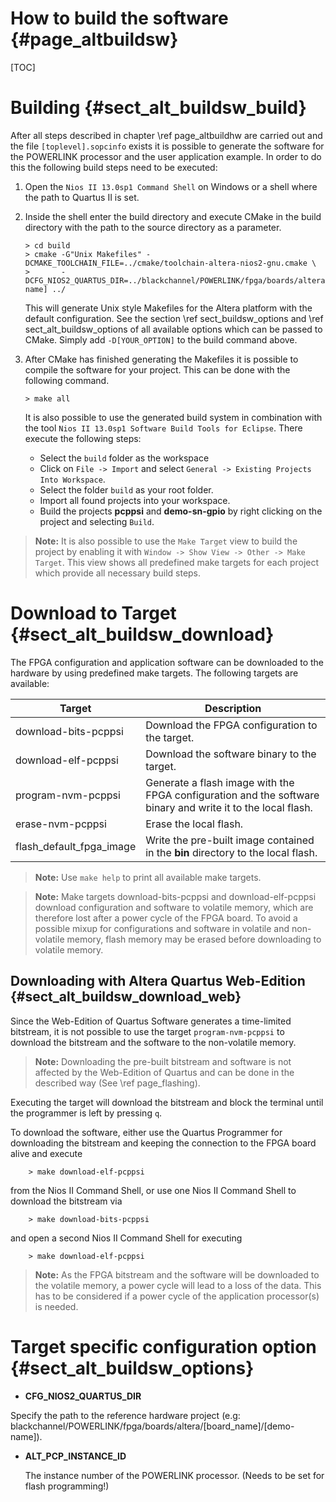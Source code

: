 How to build the software {#page_altbuildsw}
============

[TOC]

# Building {#sect_alt_buildsw_build}
After all steps described in chapter \ref page_altbuildhw are carried out and
the file `[toplevel].sopcinfo` exists it is possible to generate the software
for the POWERLINK processor and the user application example. In order to do
this the following build steps need to be executed:

1. Open the `Nios II 13.0sp1 Command Shell` on Windows or a shell where the path
   to Quartus II is set.
2. Inside the shell enter the build directory and execute CMake in the build
   directory with the path to the source directory as a parameter.

       > cd build
       > cmake -G"Unix Makefiles" -DCMAKE_TOOLCHAIN_FILE=../cmake/toolchain-altera-nios2-gnu.cmake \
       >       -DCFG_NIOS2_QUARTUS_DIR=../blackchannel/POWERLINK/fpga/boards/altera/[board_name]/[demo-name] ../

   This will generate Unix style Makefiles for the Altera platform with the default
   configuration. See the section \ref sect_buildsw_options and
   \ref sect_alt_buildsw_options of all available options which can be
   passed to CMake. Simply add `-D[YOUR_OPTION]` to the build command above.

3. After CMake has finished generating the Makefiles it is possible to compile
   the software for your project. This can be done with the following command.

       > make all

   It is also possible to use the generated build system in combination with the
   tool `Nios II 13.0sp1 Software Build Tools for Eclipse`. There execute the
   following steps:
   - Select the `build` folder as the workspace
   - Click on `File -> Import` and select `General -> Existing Projects Into
     Workspace`.
   - Select the folder `build` as your root folder.
   - Import all found projects into your workspace.
   - Build the projects **pcppsi** and **demo-sn-gpio** by right clicking
     on the project and selecting `Build`.

> **Note:** It is also possible to use the `Make Target` view to build the project
> by enabling it with `Window -> Show View -> Other -> Make Target`. This view
> shows all predefined make targets for each project which provide all necessary
> build steps.

# Download to Target {#sect_alt_buildsw_download}

The FPGA configuration and application software can be downloaded to the hardware
by using predefined make targets. The following targets are available:

Target                    | Description
--------------------------|------------------------------
download-bits-pcppsi | Download the FPGA configuration to the target.
download-elf-pcppsi  | Download the software binary to the target.
program-nvm-pcppsi   | Generate a flash image with the FPGA configuration and the software binary and write it to the local flash.
erase-nvm-pcppsi     | Erase the local flash.
flash_default_fpga_image | Write the pre-built image contained in the **bin** directory to the local flash.


> **Note:** Use `make help` to print all available make targets.

> **Note:** Make targets download-bits-pcppsi and download-elf-pcppsi
> download configuration and software to volatile memory, which are therefore
> lost after a power cycle of the FPGA board. To avoid a possible mixup for
> configurations and software in volatile and non-volatile memory, flash memory
> may be erased before downloading to volatile memory.

## Downloading with Altera Quartus Web-Edition {#sect_alt_buildsw_download_web}

Since the Web-Edition of Quartus Software generates a time-limited
bitstream, it is not possible to use the target `program-nvm-pcppsi` to
download the bitstream and the software to the non-volatile memory.
> **Note:** Downloading the pre-built bitstream and software is not affected
> by the Web-Edition of Quartus and can be done in the described way
> (See \ref page_flashing).

Executing the target will download the bitstream and block the terminal
until the programmer is left by pressing `q`.

To download the software, either use the Quartus Programmer for downloading
the bitstream and keeping the connection to the FPGA board alive and execute

        > make download-elf-pcppsi

from the Nios II Command Shell, or use one Nios II Command Shell to download the bitstream via

        > make download-bits-pcppsi

and open a second Nios II Command Shell for executing

        > make download-elf-pcppsi


> **Note:** As the FPGA bitstream and the software will be downloaded to
> the volatile memory, a power cycle will lead to a loss of the data.
> This has to be considered if a power cycle of the application processor(s)
> is needed.

# Target specific configuration option {#sect_alt_buildsw_options}

- **CFG_NIOS2_QUARTUS_DIR**

 Specify the path to the reference hardware project (e.g: blackchannel/POWERLINK/fpga/boards/altera/[board_name]/[demo-name]).

- **ALT_PCP_INSTANCE_ID**

  The instance number of the POWERLINK processor. (Needs to be set for flash programming!)

